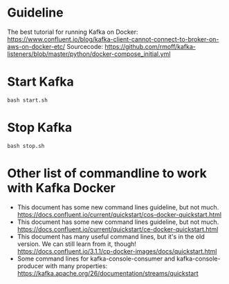 # Guideline
The best tutorial for running Kafka on Docker: https://www.confluent.io/blog/kafka-client-cannot-connect-to-broker-on-aws-on-docker-etc/
Sourcecode: https://github.com/rmoff/kafka-listeners/blob/master/python/docker-compose_initial.yml

# Start Kafka
`bash start.sh`

# Stop Kafka
`bash stop.sh`

# Other list of commandline to work with Kafka Docker
- This document has some new command lines guideline, but not much.<br/>
  https://docs.confluent.io/current/quickstart/cos-docker-quickstart.html 
- This document has some new command lines guideline, but not much.<br/>
  https://docs.confluent.io/current/quickstart/ce-docker-quickstart.html 
- This document has many useful command lines, but it's in the old version. We can still learn from it, though!<br/>
  https://docs.confluent.io/3.1.1/cp-docker-images/docs/quickstart.html
- Some command lines for kafka-console-consumer and kafka-console-producer with many properties:<br/>
  https://kafka.apache.org/26/documentation/streams/quickstart 

